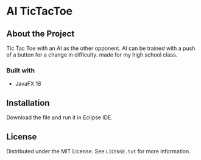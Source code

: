 # AI TicTacToe

## About the Project
Tic Tac Toe with an AI as the other opponent.
AI can be trained with a push of a button for a change in difficulty.
made for my high school class.
### Built with
- JavaFX 18

## Installation
Download the file and run it in Eclipse IDE.

## License

Distributed under the MIT License. See `LICENSE.txt` for more information.

